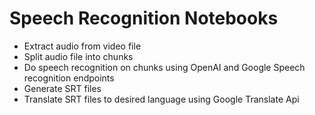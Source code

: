 # Speech Recognition Notebooks

- Extract audio from video file
- Split audio file into chunks
- Do speech recognition on chunks using OpenAI and Google Speech recognition endpoints
- Generate SRT files
- Translate SRT files to desired language using Google Translate Api 
